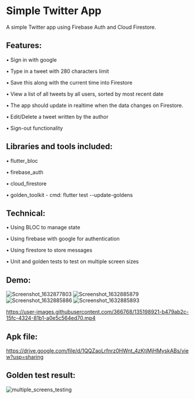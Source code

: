 # Simple Twitter App

A simple Twitter app using Firebase Auth and Cloud Firestore.

## Features:
• Sign in with google 

• Type in a tweet with 280 characters limit

• Save this along with the current time into Firestore

• View a list of all tweets by all users, sorted by most recent date

• The app should update in realtime when the data changes on Firestore.

• Edit/Delete a tweet written by the author

• Sign-out functionality

## Libraries and tools included:
• flutter_bloc

• firebase_auth

• cloud_firestore

• golden_toolkit - cmd: flutter test --update-goldens

## Technical:
• Using BLOC to manage state

• Using firebase with google for authentication 

• Using firestore to store messages 

• Unit and golden tests to test on multiple screen sizes

## Demo:


![Screenshot_1632877803](https://user-images.githubusercontent.com/366768/135198689-10a1501c-91c5-428d-b28b-52f6b348b30c.png)
![Screenshot_1632885879](https://user-images.githubusercontent.com/366768/135198699-7ec4a029-0acc-4f86-95d8-9d7c76673621.png)
![Screenshot_1632885886](https://user-images.githubusercontent.com/366768/135198707-dc3431f8-b405-4277-96fe-33d2712b6bdc.png)
![Screenshot_1632885893](https://user-images.githubusercontent.com/366768/135198716-f5aa2d2a-7494-46ea-b303-24f57289e688.png)

https://user-images.githubusercontent.com/366768/135198921-b479ab2c-15fc-4324-81b1-a0e5c564ed70.mp4

## Apk file:

https://drive.google.com/file/d/1QQZaoLrfnrz0HWnt_4zKtjMjHMyskABs/view?usp=sharing

## Golden test result:

![multiple_screens_testing](https://user-images.githubusercontent.com/366768/135199031-0c61eb3a-693d-443f-b45b-d741fe87abb6.png)



